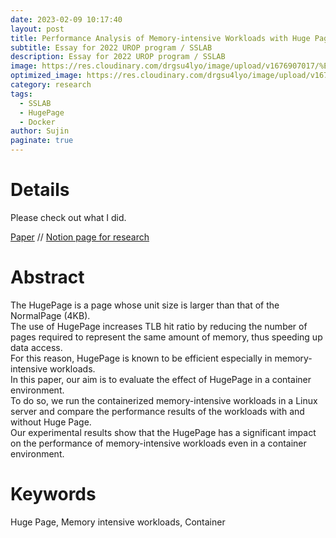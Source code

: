 ```yaml
---
date: 2023-02-09 10:17:40
layout: post
title: Performance Analysis of Memory-intensive Workloads with Huge Page in Container Environment
subtitle: Essay for 2022 UROP program / SSLAB
description: Essay for 2022 UROP program / SSLAB
image: https://res.cloudinary.com/drgsu4lyo/image/upload/v1676907017/%ED%99%94%EB%A9%B4_%EC%BA%A1%EC%B2%98_2023-02-21_002959_d8zm5f.jpg
optimized_image: https://res.cloudinary.com/drgsu4lyo/image/upload/v1676907017/%ED%99%94%EB%A9%B4_%EC%BA%A1%EC%B2%98_2023-02-21_002959_d8zm5f.jpg
category: research
tags:
  - SSLAB
  - HugePage
  - Docker
author: Sujin
paginate: true
---
```


<h1>Details</h1>
Please check out what I did.<br/>

[Paper](https://drive.google.com/file/d/1kCkqcnq2VnPor6jq3iVEsQ6kCWkevPew/view?usp=sharing) //
[Notion page for research](https://waterjin.notion.site/Cold-Start-3a28c5ad12194b6b9f8e28a55a3138dd)

<h1>Abstract</h1>
The HugePage is a page whose unit size is larger than that of the NormalPage (4KB). <br/> The use of HugePage increases TLB hit ratio by reducing the number of pages required to represent the same amount of memory, thus speeding up data access. <br/>For this reason, HugePage is known to be efficient especially in memory-intensive workloads. <br/>In this paper, our aim is to evaluate the effect of HugePage in a container environment.<br/>To do so, we run the containerized memory-intensive workloads in a Linux server and compare the performance results of the workloads with and without Huge Page. <br/>Our experimental results show that the HugePage has a significant impact on the performance of memory-intensive workloads even in a container environment. 

<h1>Keywords</h1>
Huge Page, Memory intensive workloads, Container <br/>